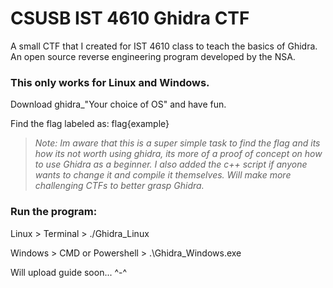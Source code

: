 # CSUSB IST 4610 Ghidra CTF
A small CTF that I created for IST 4610 class to teach the basics of Ghidra. An open source reverse engineering program developed by the NSA.

### This only works for Linux and Windows.

Download ghidra_"Your choice of OS" and have fun.

Find the flag labeled as: flag{example}

>*Note: Im aware that this is a super simple task to find the flag and its how its not worth using ghidra, its more of a proof of concept on how to use Ghidra as a beginner. I also added the c++ script if anyone wants to change it and compile it themselves. Will make more challenging CTFs to better grasp Ghidra.*

### Run the program:

Linux > Terminal > ./Ghidra_Linux

Windows > CMD or Powershell > .\Ghidra_Windows.exe

Will upload guide soon... ^-^
